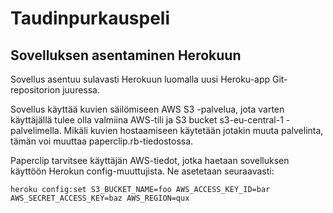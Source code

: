 # Taudinpurkauspeli

## Sovelluksen asentaminen Herokuun

Sovellus asentuu sulavasti Herokuun luomalla uusi Heroku-app Git-repositorion juuressa.

Sovellus käyttää kuvien säilömiseen AWS S3 -palvelua, jota varten käyttäjällä tulee olla valmiina AWS-tili ja S3 bucket s3-eu-central-1 -palvelimella. Mikäli kuvien hostaamiseen käytetään jotakin muuta palvelinta, tämän voi muuttaa paperclip.rb-tiedostossa.

Paperclip tarvitsee käyttäjän AWS-tiedot, jotka haetaan sovelluksen käyttöön Herokun config-muuttujista. Ne asetetaan seuraavasti:

```
heroku config:set S3_BUCKET_NAME=foo AWS_ACCESS_KEY_ID=bar AWS_SECRET_ACCESS_KEY=baz AWS_REGION=qux
```
